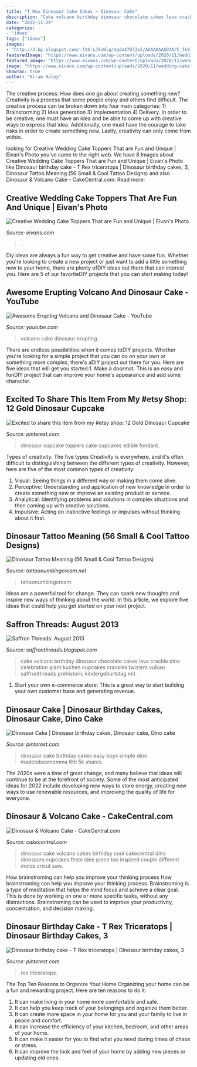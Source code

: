 ```yaml
---
title: "T Rex Dinosaur Cake Ideas ~ Dinosaur Cake"
description: "Cake volcano birthday dinosaur chocolate cakes lava crackle dino celebration giant kuchen cupcakes crackles twizlers vulkan saffronthreads prehistoric kindergeburtstag mit"
date: "2022-11-29"
categories:
- "ideas"
tags: ["ideas"]
images:
- "http://3.bp.blogspot.com/-fXS-LJSxWlg/UgdoX7Ql3oI/AAAAAAAAD3A/C_7k9_0AXbI/s1600/chocolate+crackle+volcano+cake+dinosaur.JPG"
featuredImage: "https://www.eivans.com/wp-content/uploads/2020/11/wedding-cake-toppers-018.jpg"
featured_image: "https://www.eivans.com/wp-content/uploads/2020/11/wedding-cake-toppers-018.jpg"
image: "https://www.eivans.com/wp-content/uploads/2020/11/wedding-cake-toppers-018.jpg"
ShowToc: true
author: "Hiram Haley"
---
```



The creative process: How does one go about creating something new?
Creativity is a process that some people enjoy and others find difficult. The creative process can be broken down into four main categories: 1) Brainstorming 2) Idea generation 3) Implementation 4) Delivery. In order to be creative, one must have an idea and be able to come up with creative ways to express that idea. Additionally, one must have the courage to take risks in order to create something new. Lastly, creativity can only come from within.

	

		
looking for Creative Wedding Cake Toppers That are Fun and Unique | Eivan&#039;s Photo you've came to the right web. We have 8 Images about Creative Wedding Cake Toppers That are Fun and Unique | Eivan&#039;s Photo like Dinosaur birthday cake - T Rex triceratops | Dinosaur birthday cakes, 3, Dinosaur Tattoo Meaning (56 Small &amp; Cool Tattoo Designs) and also Dinosaur &amp; Volcano Cake - CakeCentral.com. Read more:
		
    
## Creative Wedding Cake Toppers That Are Fun And Unique | Eivan&#039;s Photo

<img loading=lazy src="https://www.eivans.com/wp-content/uploads/2020/11/wedding-cake-toppers-018.jpg" onerror="this.onerror=null;this.src='https://tse3.mm.bing.net/th?id=OIP.mJTmBivRJg1fgQOr0grvegHaLG&amp;pid=15.1';" alt="Creative Wedding Cake Toppers That are Fun and Unique | Eivan&#039;s Photo">

_Source: eivans.com_

>. 

	

Diy ideas are always a fun way to get creative and have some fun. Whether you're looking to create a new project or just want to add a little something new to your home, there are plenty ofDIY ideas out there that can interest you. Here are 5 of our favoriteDIY projects that you can start making today!

    
## Awesome Erupting Volcano And Dinosaur Cake - YouTube

<img loading=lazy src="https://i.ytimg.com/vi/SlGnUb3uFjc/maxresdefault.jpg" onerror="this.onerror=null;this.src='https://tse2.mm.bing.net/th?id=OIP.Lmj6aWw7I-BcQPBBmGyZlQHaEK&amp;pid=15.1';" alt="Awesome Erupting Volcano and Dinosaur Cake - YouTube">

_Source: youtube.com_

>volcano cake dinosaur erupting. 

	

There are endless possibilities when it comes toDIY projects. Whether you're looking for a simple project that you can do on your own or something more complex, there's aDIY project out there for you. Here are five ideas that will get you started:1. Make a doormat. This is an easy and funDIY project that can improve your home's appearance and add some character.

    
## Excited To Share This Item From My #etsy Shop: 12 Gold Dinosaur Cupcake

<img loading=lazy src="https://i.pinimg.com/736x/2a/50/5b/2a505baa476adbdae5ccfbf5a0004d95.jpg" onerror="this.onerror=null;this.src='https://tse3.mm.bing.net/th?id=OIP.JUsZPtOELyBl_F-S4C3raQHaJ3&amp;pid=15.1';" alt="Excited to share this item from my #etsy shop: 12 Gold Dinosaur Cupcake">

_Source: pinterest.com_

>dinosaur cupcake toppers cake cupcakes edible fondant. 

	

Types of creativity: The five types
Creativity is everywhere, and it's often difficult to distinguishing between the different types of creativity. However, here are five of the most common types of creativity:
1. Visual: Seeing things in a different way or making them come alive.
2. Perceptive: Understanding and application of new knowledge in order to create something new or improve an existing product or service. 
3. Analytical: Identifying problems and solutions in complex situations and then coming up with creative solutions. 
4. Impulsive: Acting on instinctive feelings or impulses without thinking about it first. 

    
## Dinosaur Tattoo Meaning (56 Small &amp; Cool Tattoo Designs)

<img loading=lazy src="https://tattoonumbingcream.net/wp-content/uploads/2021/06/burned-dinosaur-tattoo-1536x1224.jpg" onerror="this.onerror=null;this.src='https://tse1.mm.bing.net/th?id=OIP._S4FshDwtCxJjt5ujiNh5QHaF5&amp;pid=15.1';" alt="Dinosaur Tattoo Meaning (56 Small &amp; Cool Tattoo Designs)">

_Source: tattoonumbingcream.net_

>tattoonumbingcream. 

	

Ideas are a powerful tool for change. They can spark new thoughts and inspire new ways of thinking about the world. In this article, we explore five ideas that could help you get started on your next project.

    
## Saffron Threads: August 2013

<img loading=lazy src="http://3.bp.blogspot.com/-fXS-LJSxWlg/UgdoX7Ql3oI/AAAAAAAAD3A/C_7k9_0AXbI/s1600/chocolate+crackle+volcano+cake+dinosaur.JPG" onerror="this.onerror=null;this.src='https://tse1.mm.bing.net/th?id=OIP.W1vwR1DLaDQZH5s8O9m4JAHaJ4&amp;pid=15.1';" alt="Saffron Threads: August 2013">

_Source: saffronthreads.blogspot.com_

>cake volcano birthday dinosaur chocolate cakes lava crackle dino celebration giant kuchen cupcakes crackles twizlers vulkan saffronthreads prehistoric kindergeburtstag mit. 

	

1. Start your own e-commerce store: This is a great way to start building your own customer base and generating revenue.

    
## Dinosaur Cake | Dinosaur Birthday Cakes, Dinosaur Cake, Dino Cake

<img loading=lazy src="https://i.pinimg.com/originals/67/d4/ac/67d4acd5cc6029d4bf405c63ed2bb58c.jpg" onerror="this.onerror=null;this.src='https://tse2.mm.bing.net/th?id=OIP.yJnWuK2D9-BUlSn8XXQ2_QHaLH&amp;pid=15.1';" alt="Dinosaur Cake | Dinosaur birthday cakes, Dinosaur cake, Dino cake">

_Source: pinterest.com_

>dinosaur cake birthday cakes easy boys simple dino madetobeamomma 6th 5k shares. 

	

The 2020s were a time of great change, and many believe that ideas will continue to be at the forefront of society. Some of the most anticipated ideas for 2022 include developing new ways to store energy, creating new ways to use renewable resources, and improving the quality of life for everyone.

    
## Dinosaur &amp; Volcano Cake - CakeCentral.com

<img loading=lazy src="https://cdn001.cakecentral.com/gallery/2015/03/900_7505978FNT_dinosaur-amp-volcano-cake.jpg" onerror="this.onerror=null;this.src='https://tse1.mm.bing.net/th?id=OIP.j5rwHFhedkloRQnSnPVOIgHaJ5&amp;pid=15.1';" alt="Dinosaur &amp; Volcano Cake - CakeCentral.com">

_Source: cakecentral.com_

>dinosaur cake volcano cakes birthday cool cakecentral dino dinosaurs cupcakes feste idee piece too inspired couple different molds cricut saw. 

	

How brainstroming can help you improve your thinking process
How brainstroming can help you improve your thinking process. Brainstroming is a type of meditation that helps the mind focus and achieve a clear goal. This is done by working on one or more specific tasks, without any distractions. Brainstroming can be used to improve your productivity, concentration, and decision making.

    
## Dinosaur Birthday Cake - T Rex Triceratops | Dinosaur Birthday Cakes, 3

<img loading=lazy src="https://i.pinimg.com/736x/e6/e6/a3/e6e6a3fee96d95b88432ed21a95fc8d4.jpg" onerror="this.onerror=null;this.src='https://tse3.mm.bing.net/th?id=OIP.1f3A3CLPoMgZIJ86LfhkrAHaJ4&amp;pid=15.1';" alt="Dinosaur birthday cake - T Rex triceratops | Dinosaur birthday cakes, 3">

_Source: pinterest.com_

>rex triceratops. 

	

The Top Ten Reasons to Organize Your Home
Organizing your home can be a fun and rewarding project. Here are ten reasons to do it: 
1. It can make living in your home more comfortable and safe.
2. It can help you keep track of your belongings and organize them better. 
3. It can create more space in your home for you and your family to live in peace and comfort. 
4. It can increase the efficiency of your kitchen, bedroom, and other areas of your home. 
5. It can make it easier for you to find what you need during times of chaos or stress. 
6. It can improve the look and feel of your home by adding new pieces or updating old ones. 

